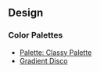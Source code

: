 ## Design

### Color Palettes

- [Palette: Classy Palette](https://mycolor.space/?hex=%235EC2BD&sub=1)
- [Gradient Disco](https://uigradients.com/#Disco)